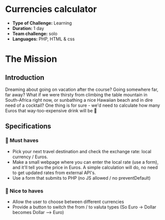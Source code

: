 # Currencies calculator

- **Type of Challenge:** Learning
- **Duration:** 1 day
- **Team challenge:** solo
- **Languages:** PHP, HTML & css

# The Mission

## Introduction

Dreaming about going on vacation after the course? Going somewhere far, far away? What if we were thirsty from climbing the table mountain in South-Africa right now, or sunbathing a nice Hawaiian beach and in dire need of a cocktail? One thing is for sure - we'd need to calculate how many Euros that way-too-expensive drink will be 💸

## Specifications

### 🌱 Must haves

- Pick your next travel destination and check the exchange rate: local currency / Euros.
- Make a small webpage where you can enter the local rate (use a form), and it'll tell you the price in Euros. A simple calculation will do, no need to get updated rates from external API's.
- Use a form that submits to PHP (no JS allowed / no preventDefault)

### 🌼 Nice to haves

- Allow the user to choose between different currencies
- Provide a button to switch the from / to valuta types (So Euro -> Dollar becomes Dollar --> Euro)